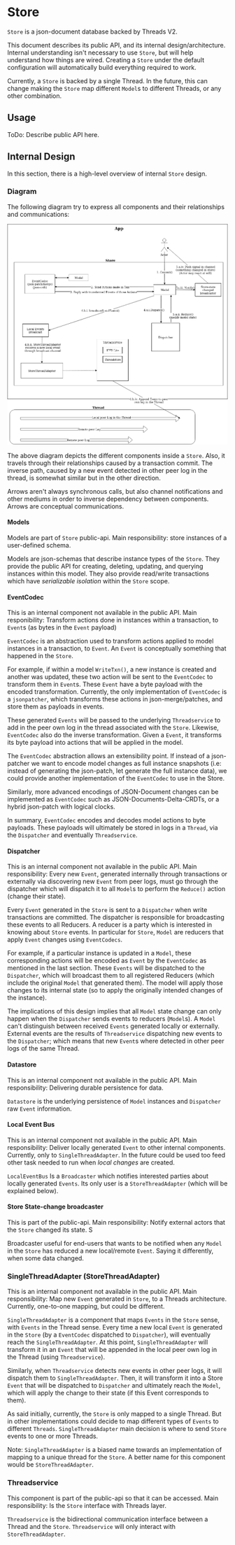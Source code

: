 # Store
`Store` is a json-document database backed by Threads V2.

This document describes its public API, and its internal design/architecture. 
Internal understanding isn't necessary to use `Store`, but will help understand 
how things are wired. Creating a `Store` under the default configuration will 
automatically build everything required to work.

Currently, a `Store` is backed by a single Thread. In the future, this can 
change making the `Store` map different `Model`s to different Threads, or 
any other combination.

## Usage
ToDo: Describe public API here.

## Internal Design
In this section, there is a high-level overview of internal `Store` design.

### Diagram
The following diagram try to express all components and their relationships and 
communications:

![Design](design.png)

The above diagram depicts the different components inside a `Store`. Also, it 
travels through their relationships caused by a transaction commit. The inverse 
path, caused by a new event detected in other peer log in the thread, is somewhat 
similar but in the other direction.

Arrows aren't always synchronous calls, but also channel notifications and other 
mediums in order to inverse dependency between components. Arrows are conceptual 
communications.

#### Models
Models are part of `Store` public-api.
Main responsibility: store instances of a user-defined schema.

Models are json-schemas that describe instance types of the `Store`. They provide 
the public API for creating, deleting, updating, and querying instances within 
this model. They also provide read/write transactions which have _serializable isolation_ 
within the `Store` scope.



#### EventCodec
This is an internal component not available in the public API.
Main responibility: Transform actions done in instances within a transaction, to
`Event`s (as bytes in the `Event` payload)

`EventCodec` is an abstraction used to transform actions applied to model instances in 
a transaction, to `Event`. An `Event` is conceptually something that happened in the 
`Store`.

For example, if within a model `WriteTxn()`, a new instance is created and another 
was updated, these two action will be sent to the `EventCodec` to transform them in 
`Event`s. These `Event` have a byte payload with the encoded transformation. Currently, 
the only implementation of `EventCodec` is a `jsonpatcher`, which transforms these actions 
in json-merge/patches, and store them as payloads in events. 

These generated `Events` will be passed to the underlying `Threadservice` to add in 
the peer own log in the thread associated with the `Store`. Likewise, `EventCodec` 
also do the inverse transformation.  Given a `Event`, it transforms its byte payload 
into actions that will be applied in the model.

The `EventCodec` abstraction allows an extensibility point. If instead of a json-patcher 
we want to encode model changes as full instance snapshots (i.e: instead of generating 
the json-patch, let generate the full instance data), we could provide another implementation 
of the `EventCodec` to use in the Store.

Similarly, more advanced encodings of JSON-Document changes can be implemented as `EventCodec` 
such as JSON-Documents-Delta-CRDTs, or a hybrid json-patch with logical clocks.

In summary, `EventCodec` encodes and decodes model actions to byte payloads. These payloads 
will ultimately be stored in logs in a `Thread`, via the `Dispatcher` and eventually `Threadservice`.


#### Dispatcher
This is an internal component not available in the public API.
Main responsibility: Every new `Event`, generated internally through transactions or externally 
via discovering new `Event` from peer logs, must go through the dispatcher which will dispatch 
it to all `Model`s to perform the `Reduce()` action (change their state).

Every `Event` generated in the `Store` is sent to a `Dispatcher` when write transactions 
are committed. The dispatcher is responsible for broadcasting these events to all Reducers. 
A reducer is a party which is interested in knowing about `Store` events. In particular for 
`Store`, `Model` are reducers that apply `Event` changes using `EventCodecs`.

For example, if a particular instance is updated in a `Model`, these corresponding actions 
will be encoded as `Event` by the `EventCodec` as mentioned in the last section. These `Events` 
will be dispatched to the `Dispatcher`, which will broadcast them to all registered Reducers (which 
include the original `Model` that generated them). The model will apply those changes to its 
internal state (so to apply the originally intended changes of the instance).

The implications of this design implies that all `Model` state change can only happen when 
the `Dispatcher` sends events to reducers (`Model`s). A `Model` can't distinguish between 
received `Events` generated locally or externally. External events are the results of `Threadservice` 
dispatching new events to the `Dispatcher`; which means that new `Event`s where detected in 
other peer logs of the same Thread.

#### Datastore
This is an internal component not available in the public API.
Main responsibility: Delivering durable persistence for data.

`Datastore` is the underlying persistence of `Model` instances and `Dispatcher` raw `Event` 
information.

#### Local Event Bus
This is an internal component not available in the public API.
Main responsibility: Deliver locally generated `Event` to other internal components. Currently, 
only to `SingleThreadAdapter`. In the future could be used too feed other task needed to run 
when *local changes* are created.

`LocalEventBus` Is a `Broadcaster` which notifies interested parties about locally generated `Events`. 
Its only user is a `StoreThreadAdapter` (which will be explained below).

#### Store State-change broadcaster
This is part of the public-api. 
Main responsibility: Notify external actors that the `Store` changed its state. S

Broadcaster useful for end-users that wants to be notified when any `Model` in 
the `Store` has reduced a new local/remote `Event`. Saying it differently, when some data changed.

### SingleThreadAdapter (StoreThreadAdapter)
This is an internal component not available in the public API.
Main responsibility: Map new `Event` generated in `Store`, to a Threads architecture. Currently, 
one-to-one mapping, but could be different.

`SingleThreadAdapter` is a component that maps `Events` in the `Store` sense, with `Events` in the 
Thread sense. 
Every time a new local `Event` is generated in the `Store` (by a `EventCodec` dispatched to `Dispatcher`), 
will eventually reach the `SingleThreadAdapter`. At this point, `SingleThreadAdapter` will transform 
it in an `Event` that will be appended in the local peer own log in the Thread (using `Threadservice`).

Similarly, when `Threadservice` detects new events in other peer logs, it will dispatch them to 
`SingleThreadAdapter`. Then, it will transform it into a Store `Event` that will be dispatched to 
`Dispatcher` and ultimately reach the `Model`, which will apply the change to their state (if this Event 
corresponds to them).

As said initially, currently, the `Store` is only mapped to a single Thread. But in other implementations 
could decide to map different types of `Events` to different `Threads`. `SingleThreadAdapter` main decision 
is where to send `Store` events to one or more Threads.

Note: `SingleThreadAdapter` is a biased name towards an implementation of mapping to a unique thread for 
the `Store`. A better name for this component would be `StoreThreadAdapter`.

### Threadservice
This component is part of the public-api so that it can be accessed.
Main responsibility: Is the `Store` interface with Threads layer.

`Threadservice` is the bidirectional communication interface between a Thread and the `Store`. 
`Threadservice` will only interact with `StoreThreadAdapter`.

